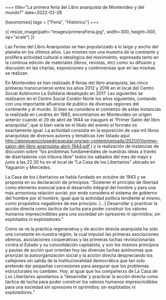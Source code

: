 +++
title="La primera feria del Libro anarquista de Montevideo y del mundo?"
date=2022-02-28

[taxonomies]
tags = ["Feria", "Histórico"]
+++

<!-- more -->

{{ resize_image(path="images/primeraFeria.jpg", width=300, height=300, op="scale") }}

Las Ferias del Libro Anarquistas se han popularizado a lo largo y ancho del planeta en los últimos años. Las mismas son una muestra de la constante y prolifera actividad cultural e ideológica del movimiento, expresada tanto en la continua edición de materiales (libros, revistas, etc) como su difusión y discusión en las charlas, exposiciones y controversias que en las mismas se realizan.

En Montevideo se han realizado 8 ferias del libro anarquista, las cinco primeras transcurrieron entre los años 2012 y 2016 en el local del Centro Social Autónomo La Solidaria desalojado en 2017. Las siguientes se realizaron en el Centro Social Cordón Norte los años siguientes, contando con una importante afluencia de publico de diversas regiones del continente y el mundo.
Si bien se considera el comienzo de estas instancias la realizada en Londres en 1983, encontramos en Montevideo un origen anterior cuando el 29 de abril de 1944 se inauguró el “Primer Salón del libro anarquista”, que si bien varía en el titulo del evento el formato es exactamente igual.
La actividad consistía en la exposición de casi mil libros anarquistas de diversos autores y temáticas
(ver listado aquí: http://ateneuenciclopedicpopular.org/wp-content/uploads/2021/01/primer-salon-del-libro-anarquista-abril-1944.pdf ) y la realización de instancias de discusión sobre “los problemas fundamentales de nuestras ideas a través de disertadores con tribuna libre” todos los sábados del mes de mayo y junio a las 22.30 hs en el local de “La Casa de los Libertarios” ubicado en Yaguarón y Mercedes.

La Casa de los Libertarios se había fundado en octubre de 1943 y se proponía en su declaración de principios: “Sostener el principio de libertad como elemento esencial para el desarrollo integral del hombre y para una más armoniosa relación social; por ende considera el sistema de gobierno del hombre por el hombre, igual que la actividad política tendiente al mismo, como propósitos negadores de ese principio. (…) Desarrollar y practicar la acción directa como táctica de lucha para poder construir los valores humanos imprescindibles para una sociedad sin opresores ni oprimidos; sin explotados ni explotadores.”

Como se ve la práctica regenerativa y de acción directa anarquista ha sido una constante en nuestra región, la cual impulsó las primeras asociaciones obreras, asociaciones cooperativas y las primeras luchas revolucionarias contra el Estado y su consolidación capitalista, y son los mismos principios y pautas de acción que orientan hoy las diversas luchas autónomas que priorizan la autoorganización social y la acción directa despreciando los callejones sin salida de la institucionalidad democrática que tan solo pretende dar pequeñas concesiones para asegurar que los problemas estructurales no cambien.
Hoy, al igual que lxs compañerxs de La Casa de Lxs Libertarixs apostamos a “desarrollar y practicar la acción directa como táctica de lucha para poder construir los valores humanos imprescindibles para una sociedad sin opresores ni oprimidos; sin explotados ni explotadores.”